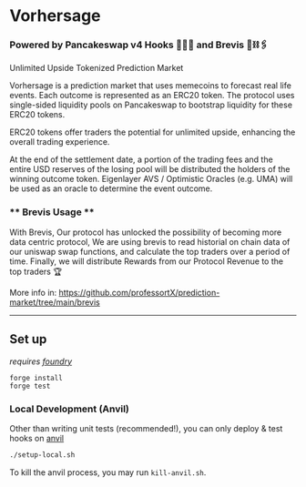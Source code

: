 # Vorhersage
### **Powered by Pancakeswap v4 Hooks 🥞🐰🥞** and Brevis 🔐⛓🖇
Unlimited Upside Tokenized
Prediction Market

Vorhersage is a prediction market that uses memecoins to forecast real life events. Each outcome is represented as an ERC20 token. The protocol uses single-sided liquidity pools on Pancakeswap to bootstrap liquidity for these ERC20 tokens.

ERC20 tokens offer traders the potential for unlimited upside, enhancing the overall trading experience.

At the end of the settlement date, a portion of the trading fees and the entire USD reserves of the losing pool will be distributed the holders of the winning outcome token. Eigenlayer AVS / Optimistic Oracles (e.g. UMA) will be used as an oracle to determine the event outcome.

### ** Brevis Usage **

With Brevis, Our protocol has unlocked the possibility of becoming more data centric protocol, We are using brevis to read historial on chain data of our uniswap swap functions, and calculate the top traders over a period of time. Finally, we will distribute Rewards from our Protocol Revenue to the top traders 🏆

More info in: https://github.com/professortX/prediction-market/tree/main/brevis

---

## Set up

*requires [foundry](https://book.getfoundry.sh)*

```
forge install
forge test
```

### Local Development (Anvil)

Other than writing unit tests (recommended!), you can only deploy & test hooks on [anvil](https://book.getfoundry.sh/anvil/)

```bash
./setup-local.sh
```

To kill the anvil process, you may run `kill-anvil.sh`.
